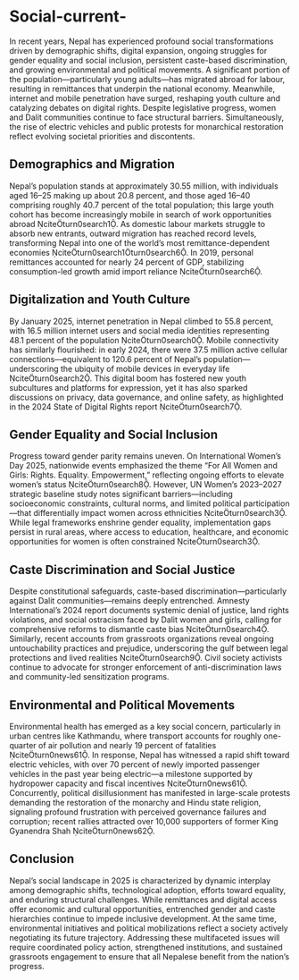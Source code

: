 # Social-current-

In recent years, Nepal has experienced profound social transformations driven by demographic shifts, digital expansion, ongoing struggles for gender equality and social inclusion, persistent caste-based discrimination, and growing environmental and political movements. A significant portion of the population—particularly young adults—has migrated abroad for labour, resulting in remittances that underpin the national economy. Meanwhile, internet and mobile penetration have surged, reshaping youth culture and catalyzing debates on digital rights. Despite legislative progress, women and Dalit communities continue to face structural barriers. Simultaneously, the rise of electric vehicles and public protests for monarchical restoration reflect evolving societal priorities and discontents.

## Demographics and Migration

Nepal’s population stands at approximately 30.55 million, with individuals aged 16–25 making up about 20.8 percent, and those aged 16–40 comprising roughly 40.7 percent of the total population; this large youth cohort has become increasingly mobile in search of work opportunities abroad citeturn0search1. As domestic labour markets struggle to absorb new entrants, outward migration has reached record levels, transforming Nepal into one of the world’s most remittance-dependent economies citeturn0search1turn0search6. In 2019, personal remittances accounted for nearly 24 percent of GDP, stabilizing consumption-led growth amid import reliance citeturn0search6.

## Digitalization and Youth Culture

By January 2025, internet penetration in Nepal climbed to 55.8 percent, with 16.5 million internet users and social media identities representing 48.1 percent of the population citeturn0search0. Mobile connectivity has similarly flourished: in early 2024, there were 37.5 million active cellular connections—equivalent to 120.6 percent of Nepal’s population—underscoring the ubiquity of mobile devices in everyday life citeturn0search2. This digital boom has fostered new youth subcultures and platforms for expression, yet it has also sparked discussions on privacy, data governance, and online safety, as highlighted in the 2024 State of Digital Rights report citeturn0search7.

## Gender Equality and Social Inclusion

Progress toward gender parity remains uneven. On International Women’s Day 2025, nationwide events emphasized the theme “For All Women and Girls: Rights. Equality. Empowerment,” reflecting ongoing efforts to elevate women’s status citeturn0search8. However, UN Women’s 2023–2027 strategic baseline study notes significant barriers—including socioeconomic constraints, cultural norms, and limited political participation—that differentially impact women across ethnicities citeturn0search3. While legal frameworks enshrine gender equality, implementation gaps persist in rural areas, where access to education, healthcare, and economic opportunities for women is often constrained citeturn0search3.

## Caste Discrimination and Social Justice

Despite constitutional safeguards, caste-based discrimination—particularly against Dalit communities—remains deeply entrenched. Amnesty International’s 2024 report documents systemic denial of justice, land rights violations, and social ostracism faced by Dalit women and girls, calling for comprehensive reforms to dismantle caste bias citeturn0search4. Similarly, recent accounts from grassroots organizations reveal ongoing untouchability practices and prejudice, underscoring the gulf between legal protections and lived realities citeturn0search9. Civil society activists continue to advocate for stronger enforcement of anti-discrimination laws and community-led sensitization programs.

## Environmental and Political Movements

Environmental health has emerged as a key social concern, particularly in urban centres like Kathmandu, where transport accounts for roughly one-quarter of air pollution and nearly 19 percent of fatalities citeturn0news61. In response, Nepal has witnessed a rapid shift toward electric vehicles, with over 70 percent of newly imported passenger vehicles in the past year being electric—a milestone supported by hydropower capacity and fiscal incentives citeturn0news61. Concurrently, political disillusionment has manifested in large-scale protests demanding the restoration of the monarchy and Hindu state religion, signaling profound frustration with perceived governance failures and corruption; recent rallies attracted over 10,000 supporters of former King Gyanendra Shah citeturn0news62.

## Conclusion

Nepal’s social landscape in 2025 is characterized by dynamic interplay among demographic shifts, technological adoption, efforts toward equality, and enduring structural challenges. While remittances and digital access offer economic and cultural opportunities, entrenched gender and caste hierarchies continue to impede inclusive development. At the same time, environmental initiatives and political mobilizations reflect a society actively negotiating its future trajectory. Addressing these multifaceted issues will require coordinated policy action, strengthened institutions, and sustained grassroots engagement to ensure that all Nepalese benefit from the nation’s progress.
